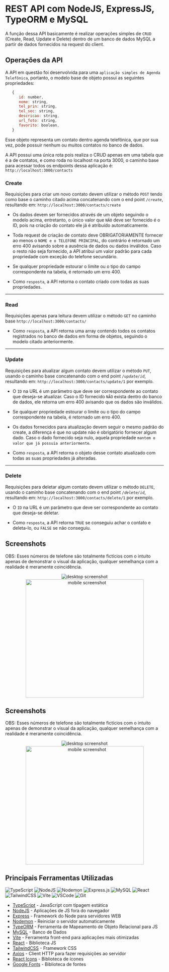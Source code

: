 # REST API com NodeJS, ExpressJS, TypeORM e MySQL

A função dessa API basicamente é realizar operações simples de `CRUD` (Create, Read, Update e Delete) dentro de um banco de dados MySQL a partir de dados fornecidos na request do client.

## Operações da API

A API em questão foi desenvolvida para uma `aplicação simples de Agenda Telefônica`, portanto, o modelo base de objeto possui as seguintes propriedades:

```js
   {
      id: number,
      nome: string,
      tel_prin: string,
      tel_sec: string,
      descricao: string,
      url_foto: string,
      favorito: boolean,
   }
```

Esse objeto representa um contato dentro agenda telefônica, que por sua vez, pode possuir nenhum ou muitos contatos no banco de dados.

A API possui uma única rota pois realiza o CRUD apenas em uma tabela que é a de contatos, e como roda no localhost na porta 3000, o caminho base para acessar todos os endpoints dessa aplicação é: `http://localhost:3000/contacts`

### Create

Requisições para criar um novo contato devem utilizar o método `POST` tendo como base o caminho citado acima concatenando com o end point *`/create`*, resultando em: `http://localhost:3000/contacts/create`

- Os dados devem ser fornecidos através de um objeto seguindo o modelo acima, entretanto, o único valor que `NÃO` deve ser fornecido é o ID, pois na criação do contato ele já é atribuído automaticamente.

- Toda request de criação de contato deve OBRIGATORIAMENTE fornecer ao menos o `NOME e o TELEFONE PRINCIPAL`, do contrário é retornado um erro 400 avisando sobre a ausência de dados ou dados inválidos. Caso o resto não seja fornecido, a API atribui um valor padrão para cada propriedade com exceção do telefone secundário.

- Se qualquer propriedade estourar o limite ou o tipo do campo correspondente na tabela, é retornado um erro 400.

- Como `resposta`, a API retorna o contato criado com todas as suas propriedades.

<hr>

### Read

Requisições apenas para leitura devem utilizar o método `GET` no caminho base `http://localhost:3000/contacts/`

- Como `resposta`, a API retorna uma array contendo todos os contatos registrados no banco de dados em forma de objetos, seguindo o modelo citado anteriormente.

<hr>

### Update

Requisições para atualizar algum contato devem utilizar o método `PUT`, usando o caminho base concatenando com o end point *`/update/id`*, resultando em: `http://localhost:3000/contacts/update/1` por exemplo.

- O `ID` na URL é um parâmetro que deve ser correspondente ao contato que deseja-se atualizar. Caso o ID fornecido `NÃO` exista dentro do banco de dados, ele retorna um erro 400 avisando que os dados são inválidos.

- Se qualquer propriedade estourar o limite ou o tipo do campo correspondente na tabela, é retornado um erro 400.

- Os dados fornecidos para atualização devem seguir o mesmo padrão do create, a diferença é que no update não é obrigatório fornecer algum dado. Caso o dado fornecido seja nulo, aquela propriedade `mantem o valor que já possuia anteriormente`.

- Como `resposta`, a API retorna o objeto desse contato atualizado com todas as suas propriedades já alteradas.

<hr>

### Delete

Requisições para deletar algum contato devem utilizar o método `DELETE`, usando o caminho base concatenando com o end point *`/delete/id`*, resultando em: `http://localhost:3000/contacts/delete/1` por exemplo.

- O `ID` na URL é um parâmetro que deve ser correspondente ao contato que deseja-se deletar.

- Como `resposta`, a API retorna `TRUE` se conseguiu achar o contato e deleta-lo, ou `FALSE` se não conseguiu.


## Screenshots

OBS: Esses números de telefone são totalmente fictícios com o intuito apenas de demonstrar o visual da aplicação, qualquer semelhança com a realidade é meramente coincidência.

<div align="center">
  <img src="./front-end/src/assets/screenshots/desktop.jpeg" alt="desktop screenshot"\>
  <img src="./front-end/src/assets/screenshots/mobile.jpeg" alt="mobile screenshot" style="width: 375px"\>
</div>


## Screenshots

OBS: Esses números de telefone são totalmente fictícios com o intuito apenas de demonstrar o visual da aplicação, qualquer semelhança com a realidade é meramente coincidência.

<div align="center">
  <img src="./front-end/src/assets/screenshots/desktop.jpeg" alt="desktop screenshot"\>
  <img src="./front-end/src/assets/screenshots/mobile.jpeg" alt="mobile screenshot" style="width: 375px"\>
</div>

## Principais Ferramentas Utilizadas

![TypeScript](https://img.shields.io/badge/typescript-%23007ACC.svg?style=for-the-badge&logo=typescript&logoColor=white)
![NodeJS](https://img.shields.io/badge/node.js-6DA55F?style=for-the-badge&logo=node.js&logoColor=white)
![Nodemon](https://img.shields.io/badge/NODEMON-%23323330.svg?style=for-the-badge&logo=nodemon&logoColor=%BBDEAD)
![Express.js](https://img.shields.io/badge/express.js-%23404d59.svg?style=for-the-badge&logo=express&logoColor=%2361DAFB)
![MySQL](https://img.shields.io/badge/mysql-%2300f.svg?style=for-the-badge&logo=mysql&logoColor=white)
![React](https://img.shields.io/badge/react-%2320232a.svg?style=for-the-badge&logo=react&logoColor=%2361DAFB)
![TailwindCSS](https://img.shields.io/badge/tailwindcss-%2338B2AC.svg?style=for-the-badge&logo=tailwind-css&logoColor=white)
![Vite](https://img.shields.io/badge/vite-%23646CFF.svg?style=for-the-badge&logo=vite&logoColor=white)
![VSCode](https://img.shields.io/badge/-VSCODE-007ACC?style=for-the-badge&&logo=visual-studio-code&logoColor=white)
![Git](https://img.shields.io/badge/git-%23F05033.svg?style=for-the-badge&logo=git&logoColor=white)

- [TypeScript](https://www.typescriptlang.org/) - JavaScript com tipagem estática
- [NodeJS](https://nodejs.org/en) - Aplicações de JS fora do navegador
- [Express](https://expressjs.com/pt-br/) - Framework do Node para servidores WEB
- [Nodemon](https://nodemon.io/) - Reiniciar o servidor automaticamente
- [TypeORM](https://typeorm.io/) - Ferramenta de Mapeamento de Objeto Relacional para JS
- [MySQL](https://fonts.google.com/) - Banco de Dados
- [Vite](https://vitejs.dev/) - Ferramenta front-end para aplicações mais otimizadas
- [React](https://react.dev/) - Biblioteca JS
- [TailwindCSS](https://tailwindcss.com/) - Framework CSS
- [Axios](https://axios-http.com/ptbr/) - Client HTTP para fazer requisições ao servidor
- [React Icons](https://react-icons.github.io/react-icons) - Biblioteca de ícones
- [Google Fonts](https://fonts.google.com/) - Biblioteca de fontes
